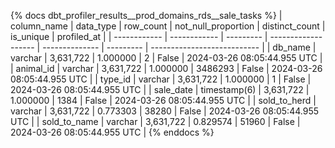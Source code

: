 {% docs dbt_profiler_results__prod_domains_rds__sale_tasks  %}
| column_name  | data_type    | row_count | not_null_proportion | distinct_count | is_unique | profiled_at                 |
| ------------ | ------------ | --------- | ------------------- | -------------- | --------- | --------------------------- |
| db_name      | varchar      | 3,631,722 |            1.000000 |              2 |     False | 2024-03-26 08:05:44.955 UTC |
| animal_id    | varchar      | 3,631,722 |            1.000000 |        3486293 |     False | 2024-03-26 08:05:44.955 UTC |
| type_id      | varchar      | 3,631,722 |            1.000000 |              1 |     False | 2024-03-26 08:05:44.955 UTC |
| sale_date    | timestamp(6) | 3,631,722 |            1.000000 |           1384 |     False | 2024-03-26 08:05:44.955 UTC |
| sold_to_herd | varchar      | 3,631,722 |            0.773303 |          38280 |     False | 2024-03-26 08:05:44.955 UTC |
| sold_to_name | varchar      | 3,631,722 |            0.829574 |          51960 |     False | 2024-03-26 08:05:44.955 UTC |
{% enddocs %}
